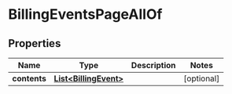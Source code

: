

# BillingEventsPageAllOf


## Properties

Name | Type | Description | Notes
------------ | ------------- | ------------- | -------------
**contents** | [**List&lt;BillingEvent&gt;**](BillingEvent.md) |  |  [optional]



